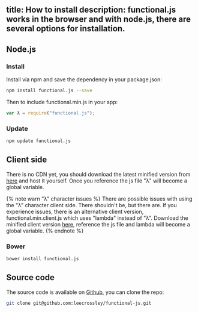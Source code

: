 title: How to install
description: functional.js works in the browser and with node.js, there are several options for installation.
---

## Node.js

### Install

Install via npm and save the dependency in your package.json:

```bash
npm install functional.js --save
```

Then to include functional.min.js in your app:

```js
var λ = require("functional.js");
```

### Update

```bash
npm update functional.js
```

## Client side

There is no CDN yet, you should download the latest minified version from [here](http://bit.ly/funcmin) and host it yourself. Once you reference the js file "λ" will become a global variable.

{% note warn "λ" character issues %}
There are possible issues with using the "λ" character client side. There shouldn't be, but there are. If you experience issues, there is an alternative client version, functional.min.client.js which uses "lambda" instead of "λ". Download the minified client version [here](http://bit.ly/funcclient), reference the js file and lambda will become a global variable.
{% endnote %}

### Bower

```bash
bower install functional.js
```

## Source code

The source code is available on [Github](https://github.com/leecrossley/functional-js), you can clone the repo:

```bash
git clone git@github.com:leecrossley/functional-js.git
```
